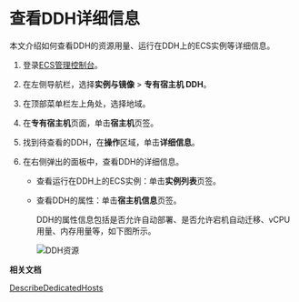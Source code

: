# 查看DDH详细信息

本文介绍如何查看DDH的资源用量、运行在DDH上的ECS实例等详细信息。

1.  登录[ECS管理控制台](https://ecs.console.aliyun.com)。

2.  在左侧导航栏，选择**实例与镜像** \> **专有宿主机 DDH**。

3.  在顶部菜单栏左上角处，选择地域。

4.  在**专有宿主机**页面，单击**宿主机**页签。

5.  找到待查看的DDH，在**操作**区域，单击**详细信息**。

6.  在右侧弹出的面板中，查看DDH的详细信息。

    -   查看运行在DDH上的ECS实例：单击**实例列表**页签。
    -   查看DDH的属性：单击**宿主机信息**页签。

        DDH的属性信息包括是否允许自动部署、是否允许宕机自动迁移、vCPU用量、内存用量等，如下图所示。

        ![DDH资源](https://static-aliyun-doc.oss-accelerate.aliyuncs.com/assets/img/zh-CN/5453018061/p54198.png)


**相关文档**  


[DescribeDedicatedHosts](/cn.zh-CN/API参考/专有宿主机/DescribeDedicatedHosts.md)

